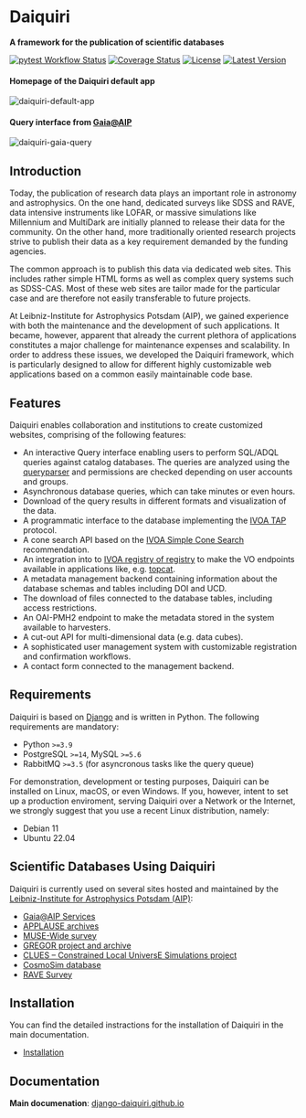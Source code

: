 # Daiquiri

**A framework for the publication of scientific databases**

[![pytest Workflow Status](https://github.com/django-daiquiri/daiquiri/actions/workflows/pytest.yml/badge.svg)](https://github.com/django-daiquiri/daiquiri/actions/workflows/pytest.yml)
[![Coverage Status](https://coveralls.io/repos/django-daiquiri/daiquiri/badge.svg?branch=master&service=github)](https://coveralls.io/github/django-daiquiri/daiquiri?branch=master)
[![License](http://img.shields.io/badge/license-APACHE-blue.svg?style=flat)](https://github.com/django-daiquiri/daiquiri/blob/master/LICENSE)
[![Latest Version](https://img.shields.io/pypi/v/django-daiquiri.svg?style=flat)](https://pypi.org/project/django-daiquiri/)

#### Homepage of the Daiquiri default app
![daiquiri-default-app](https://github.com/django-daiquiri/daiquiri/assets/45099849/586c9039-9978-4845-9f31-f002576392f6)

#### Query interface from [Gaia@AIP](https://gaia.aip.de/)
![daiquiri-gaia-query](https://github.com/django-daiquiri/daiquiri/assets/45099849/fa160b81-b253-4c5c-ad1d-34d4edf529b2)


## Introduction

Today, the publication of research data plays an important role in astronomy
and astrophysics. On the one hand, dedicated surveys like SDSS and RAVE, data
intensive instruments like LOFAR, or massive simulations like Millennium and 
MultiDark are initially planned to release their data for the community. 
On the other hand, more traditionally oriented research projects strive to 
publish their data as a key requirement demanded by the funding agencies.

The common approach is to publish this data via dedicated web sites. This
includes rather simple HTML forms as well as complex query systems such as
SDSS-CAS. Most of these web sites are tailor made for the particular case and
are therefore not easily transferable to future projects.

At Leibniz-Institute for Astrophysics Potsdam (AIP), we gained experience
with both the maintenance and the development of such applications.
It became, however, apparent that already the current plethora of applications
constitutes a major challenge for maintenance expenses and scalability.
In order to address these issues, we developed the Daiquiri framework,
which is particularly designed to allow for different highly customizable web
applications based on a common easily maintainable code base.

## Features

Daiquiri enables collaboration and institutions to create customized websites,
comprising of the following features:

* An interactive Query interface enabling users to perform SQL/ADQL queries against catalog databases. The queries are analyzed using the [queryparser](https://github.com/django-daiquiri/queryparser) and permissions are checked depending on user accounts and groups.
* Asynchronous database queries, which can take minutes or even hours.
* Download of the query results in different formats and visualization of the data.
* A programmatic interface to the database implementing the [IVOA TAP](http://www.ivoa.net/documents/TAP/20180830/PR-TAP-1.1-20180830.html) protocol.
* A cone search API based on the [IVOA Simple Cone Search](http://www.ivoa.net/documents/latest/ConeSearch.html) recommendation.
* An integration into to [IVOA registry of registry](http://rofr.ivoa.net/) to make the VO endpoints available in applications like, e.g. [topcat](http://www.star.bris.ac.uk/~mbt/topcat/).
* A metadata management backend containing information about the database schemas and tables including DOI and UCD.
* The download of files connected to the database tables, including access restrictions.
* An OAI-PMH2 endpoint to make the metadata stored in the system available to harvesters.
* A cut-out API for multi-dimensional data (e.g. data cubes).
* A sophisticated user management system with customizable registration and confirmation workflows.
* A contact form connected to the management backend.

## Requirements

Daiquiri is based on [Django](https://www.djangoproject.com/) and is written
in Python. The following requirements are mandatory:

* Python `>=3.9`
* PostgreSQL `>=14`, MySQL `>=5.6`
* RabbitMQ `>=3.5` (for asyncronous tasks like the query queue)

For demonstration, development or testing purposes, Daiquiri can be installed
on Linux, macOS, or even Windows. If you, however, intent to set up a production
enviroment, serving Daiquiri over a Network or the Internet, we strongly suggest
that you use a recent Linux distribution, namely:

* Debian 11
* Ubuntu 22.04

## Scientific Databases Using Daiquiri

Daiquiri is currently used on several sites hosted and maintained by
the [Leibniz-Institute for Astrophysics Potsdam (AIP)](http://www.aip.de/):

* [Gaia@AIP Services](https://gaia.aip.de)
* [APPLAUSE archives](https://www.plate-archive.org)
* [MUSE-Wide survey](https://musewide.aip.de)
* [GREGOR project and archive](https://gregor.aip.de)
* [CLUES – Constrained Local UniversE Simulations project](https://www.clues-project.org)
* [CosmoSim database](https://www.cosmosim.org)
* [RAVE Survey](https://www.rave-survey.org)

## Installation

You can find the detailed instractions for the installation of Daiquiri in the
main documentation.

* [Installation](https://django-daiquiri.github.io/docs/installation/)


## Documentation

**Main documenation**:  [django-daiquiri.github.io](https://django-daiquiri.github.io)

